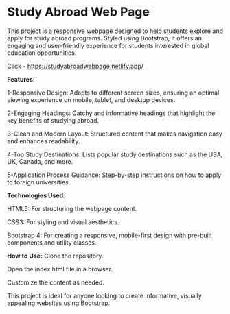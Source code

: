 # Study Abroad Web Page
This project is a responsive webpage designed to help students explore and apply for study abroad programs. Styled using Bootstrap, it offers an engaging and user-friendly experience for students interested in global education opportunities.

Click - https://studyabroadwebpage.netlify.app/

**Features:**

1-Responsive Design: Adapts to different screen sizes, ensuring an optimal viewing experience on mobile, tablet, and desktop devices.

2-Engaging Headings: Catchy and informative headings that highlight the key benefits of studying abroad.

3-Clean and Modern Layout: Structured content that makes navigation easy and enhances readability.

4-Top Study Destinations: Lists popular study destinations such as the USA, UK, Canada, and more.

5-Application Process Guidance: Step-by-step instructions on how to apply to foreign universities.


**Technologies Used:**

HTML5: For structuring the webpage content.

CSS3: For styling and visual aesthetics.

Bootstrap 4: For creating a responsive, mobile-first design with pre-built components and utility classes.


**How to Use:**
Clone the repository.

Open the index.html file in a browser.

Customize the content as needed.

This project is ideal for anyone looking to create informative, visually appealing websites using Bootstrap.


